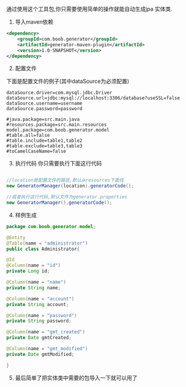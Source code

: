 通过使用这个工具包,你只需要使用简单的操作就能自动生成jpa 实体类.

1. 导入maven依赖
```xml
<dependency>
    <groupId>com.boob.generator</groupId>
    <artifactId>generator-maven-plugin</artifactId>
    <version>1.0-SNAPSHOT</version>
</dependency>
```

2. 配置文件


下面是配置文件的例子(其中dataSource为必须配置)
```properties
dataSource.driver=com.mysql.jdbc.Driver
dataSource.url=jdbc:mysql://localhost:3306/database?useSSL=false
dataSource.username=username
dataSource.password=password

#java.package=src.main.java
#resources.package=src.main.resources
model.package=com.boob.generator.model
#table.all=false
#table.include=table1,table2
#table.exclude=table3,table3
#toCamelCaseName=false

```

3. 执行代码
你只需要执行下面这行代码

```java

//location是配置文件的路径,默认从resources下面找
new GeneratorManager(location).generatorCode();

//或者执行这行代码,默认文件为generator.properties
new GeneratorManager().generatorCode();

```

4. 样例生成

```java
package com.boob.generator.model;

@Entity
@Table(name = "administrator")
public class Administrator{

@Id
@Column(name = "id")
private Long id;

@Column(name = "name")
private String name;

@Column(name = "account")
private String account;

@Column(name = "password")
private String password;

@Column(name = "gmt_created")
private Date gmtCreated;

@Column(name = "gmt_modified")
private Date gmtModified;

}
```

5. 最后简单了把实体类中需要的包导入一下就可以用了
